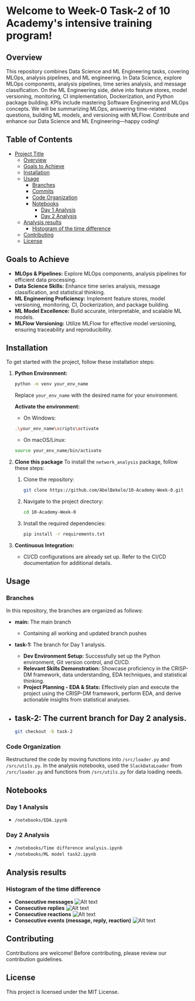# Welcome to Week-0 Task-2 of 10 Academy's intensive training program!

## Overview

This repository combines Data Science and ML Engineering tasks, covering MLOps, analysis pipelines, and ML engineering. In Data Science, explore MLOps components, analysis pipelines, time series analysis, and message classification. On the ML Engineering side, delve into feature stores, model versioning, monitoring, CI implementation, Dockerization, and Python package building. KPIs include mastering Software Engineering and MLOps concepts. We will be summarizing MLOps, answering time-related questions, building ML models, and versioning with MLFlow. Contribute and enhance our Data Science and ML Engineering—happy coding!

## Table of Contents

- [Project Title](#Welcome-to-Week-0-Task-2-of-10-Academy's-intensive-training-program!)
  - [Overview](#overview)
  - [Goals to Achieve](#goals-to-achieve)
  - [Installation](#installation)
  - [Usage](#usage)
    - [Branches](#branches)
    - [Commits](#commits)
    - [Code Organization](#code-organization)
    - [Notebooks](#notebooks)
        - [Day 1 Analysis](#day-1-analysis)
        - [Day 2 Analysis](#day-2-analysis)
  - [Analysis results](#analysis-results)
      - [Histogram of the time difference](#histogram-of-the-time-difference)
  - [Contributing](#contributing)
  - [License](#license)


## Goals to Achieve

- **MLOps & Pipelines:** Explore MLOps components, analysis pipelines for efficient data processing.
- **Data Science Skills:** Enhance time series analysis, message classification, and statistical thinking.
- **ML Engineering Proficiency:** Implement feature stores, model versioning, monitoring, CI, Dockerization, and package building.
- **ML Model Excellence:** Build accurate, interpretable, and scalable ML models.
- **MLFlow Versioning:** Utilize MLFlow for effective model versioning, ensuring traceability and reproducibility.

## Installation

To get started with the project, follow these installation steps:

1. **Python Environment:**
    ```bash
    python -m venv your_env_name
    ```

    Replace `your_env_name` with the desired name for your environment.
    
    **Activate the environment:**

    - On Windows:

    ```bash
    .\your_env_name\scripts\activate
    ```

    - On macOS/Linux:

    ```bash
    source your_env_name/bin/activate
    ```

2. **Clone this package**
    To install the `network_analysis` package, follow these steps:

    1. Clone the repository:
        ```bash
        git clone https://github.com/AbelBekele/10-Academy-Week-0.git
        ```
    2. Navigate to the project directory:
        ```bash
        cd 10-Academy-Week-0
        ```
    
    3. Install the required dependencies:
        ```bash
        pip install -r requirements.txt
        ```


3. **Continuous Integration:**
    - CI/CD configurations are already set up. Refer to the CI/CD documentation for additional details.

## Usage

### Branches

In this repository, the branches are organized as follows:

- **main:** The main branch
    - Containing all working and updated branch pushes    

- **task-1:** The branch for Day 1 analysis.
    - **Dev Environment Setup:** Successfully set up the Python environment, Git version control, and CI/CD.
    - **Relevant Skills Demonstration:** Showcase proficiency in the CRISP-DM framework, data understanding, EDA techniques, and statistical thinking.
    - **Project Planning - EDA & Stats:** Effectively plan and execute the project using the CRISP-DM framework, perform EDA, and derive actionable insights from statistical analyses.

- **task-2:** The current branch for Day 2 analysis. 
    - 

  ```bash
  git checkout -b task-2
    ```
### Code Organization

Restructured the code by moving functions into `/src/loader.py` and `/src/utils.py`. In the analysis notebooks, used the `SlackDataLoader` from `/src/loader.py` and functions from `/src/utils.py` for data loading needs.

## Notebooks
### Day 1 Analysis
  - `/notebooks/EDA.ipynb`
### Day 2 Analysis
  - `/notebooks/Time difference analysis.ipynb`
  - `/notebooks/ML model task2.ipynb`

## Analysis results

### Histogram of the time difference
  - **Consecutive messages** 
  ![Alt text](screenshots/image21.png)
  - **Consecutive replies** 
  ![Alt text](screenshots/image22.png)
  - **Consecutive reactions**
  ![Alt text](screenshots/image23.png)
  - **Consecutive events (message, reply, reaction)**
  ![Alt text](screenshots/image24.png)

## Contributing
Contributions are welcome! Before contributing, please review our contribution guidelines.

##  License
This project is licensed under the MIT License.